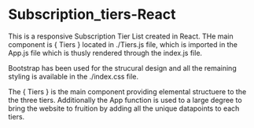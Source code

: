 # Subscription_tiers-React

This is a responsive Subscription Tier List created in React.
THe main component is { Tiers } located in ./Tiers.js file, which is 
imported in the App.js file which is thusly rendered through the index.js file.

Bootstrap has been used for the strucural design and all the remaining styling is 
available in the ./index.css file.

The { Tiers } is the main component providing elemental structuere to the the three tiers.
Additionally the App function is used to a large degree to bring the website to fruition
by adding all the unique datapoints to each tiers.

